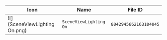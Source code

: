 | Icon | Name | File ID |
| ---  | ---  | ---     |
| ![](SceneViewLighting On.png) | `SceneViewLighting On` | `8042945662163104045` |
